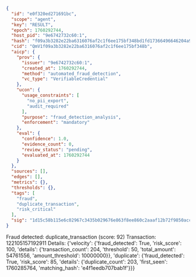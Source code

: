 ```json
{
  "id": "e0f320ed271691bc",
  "scope": "agent",
  "key": "RESULT",
  "epoch": 1760292744,
  "host_pid": "9e6742732c60:1",
  "hash": "f09a3b3282e22ba6316076af2c1f6ee175bf348bd1fd17366496646204a9f0b8",
  "cid": "QmV1f09a3b3282e22ba6316076af2c1f6ee175bf348b",
  "aicp": {
    "prov": {
      "issuer": "9e6742732c60:1",
      "created_at": 1760292744,
      "method": "automated_fraud_detection",
      "vc_type": "VerifiableCredential"
    },
    "ucon": {
      "usage_constraints": [
        "no_pii_export",
        "audit_required"
      ],
      "purpose": "fraud_detection_analysis",
      "enforcement": "mandatory"
    },
    "eval": {
      "confidence": 1.0,
      "evidence_count": 0,
      "review_status": "pending",
      "evaluated_at": 1760292744
    }
  },
  "sources": [],
  "edges": [],
  "metrics": {},
  "thresholds": {},
  "tags": [
    "fraud",
    "duplicate_transaction",
    "risk_critical"
  ],
  "sig": "1d15c58b115e6c02967c3435b029676e863f8ee860c2aaaf12b72f9850acc1fe"
}
```

Fraud detected: duplicate_transaction (score: 92)
Transaction: 122105157192911
Details: {'velocity': {'fraud_detected': True, 'risk_score': 100, 'details': {'transaction_count': 204, 'threshold': 50, 'total_amount': 54761556, 'amount_threshold': 10000000}}, 'duplicate': {'fraud_detected': True, 'risk_score': 85, 'details': {'duplicate_count': 203, 'first_seen': 1760285764, 'matching_hash': 'e4f1eedb707bab1f'}}}
